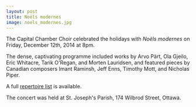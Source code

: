 ```yaml
---
layout: post
title: Noëls modernes
image: noels_modernes.jpg 
---
```

 
The Capital Chamber Choir celebrated the holidays with _Noëls modernes_ on Friday, December 12th, 2014 at 8pm.

The dense, captivating programme included works by Arvo Pärt, Ola Gjeilo, Eric Whitacre, Tarik O'Regan, and Morten Lauridsen, and featured pieces by Canadian composers Imant Raminsh, Jeff Enns, Timothy Mott, and Nicholas Piper.

A full [repertoire list][2] is available.

The concert was held at St. Joseph's Parish, 174 Wilbrod Street, Ottawa. 
 
[2]:/noels_modernes_repertoire.html
